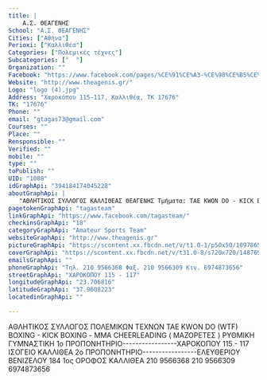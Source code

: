 ```yaml
---
title: |
    Α.Σ. ΘΕΑΓΕΝΗΣ
School: "Α.Σ. ΘΕΑΓΕΝΗΣ"
Cities: ["Αθήνα"]
Perioxi: ["Καλλιθέα"]
Categories: ["Πολεμικές τέχνες"]
Subcategories: ["  "]
Organization: ""
Facebook: "https://www.facebook.com/pages/%CE%91%CE%A3-%CE%98%CE%B5%CE%B1%CE%B3%CE%B5%CE%BD%CE%B7%CF%82-Tae-Kwon-Do/394184174045228"
Website: "http://www.theagenis.gr/"
Logo: "logo (4).jpg"
Address: "Χαροκόπου 115-117, Καλλιθέα, ΤΚ 17676"
TK: "17676"
Phone: ""
email: "gtagas73@gmail.com"
Courses: ""
Place: ""
Rensponsible: ""
Verified: ""
mobile: ""
type: ""
toPublish: ""
UID: "1088"
idGraphApi: "394184174045228"
aboutGraphApi: | 
   "ΑΘΛΗΤΙΚΟΣ ΣΥΛΛΟΓΟΣ ΚΑΛΛΙΘΕΑΣ ΘΕΑΓΕΝΗΣ Τμήματα: TAE KWON DO - KICK BOXING - MMA - KENPO"
pagetokenGraphApi: "tagasteam"
linkGraphApi: "https://www.facebook.com/tagasteam/"
checkinsGraphApi: "18"
categoryGraphApi: "Amateur Sports Team"
websiteGraphApi: "http://www.theagenis.gr"
pictureGraphApi: "https://scontent.xx.fbcdn.net/v/t1.0-1/p50x50/10978651_608414559288854_8846852363754038212_n.jpg?oh=9bc5280b8efcaeb6f6d487066716bd17&amp;oe=5B395682"
coverGraphApi: "https://scontent.xx.fbcdn.net/v/t31.0-8/s720x720/1487693_422460261217619_1712368007_o.jpg?oh=bb3017ef4b532a92c407ef389802102b&amp;oe=5B400FF4"
emailsGraphApi: ""
phoneGraphApi: "Τηλ. 210 9566368 Φαξ. 210 9566309 Κιν. 6974873656"
streetGraphApi: "ΧΑΡΟΚΟΠΟΥ 115 - 117"
longitudeGraphApi: "23.706816"
latitudeGraphApi: "37.9608223"
locatedinGraphApi: ""

---
```


ΑΘΛΗΤΙΚΟΣ ΣΥΛΛΟΓΟΣ ΠΟΛΕΜΙΚΩΝ ΤΕΧΝΩΝ TAE KWON DO (WTF) BOXING - KICK BOXING - ΜΜΑ CHEERLEADING ( ΜΑΖΟΡΕΤΕΣ ) ΡΥΘΜΙΚΗ ΓΥΜΝΑΣΤΙΚΗ 1ο ΠΡΟΠΟΝΗΤΗΡΙΟ-----------------ΧΑΡΟΚΟΠΟΥ 115 - 117 ΙΣΟΓΕΙΟ ΚΑΛΛΙΘΕΑ 2ο ΠΡΟΠΟΝΗΤΗΡΙΟ-----------------ΕΛΕΥΘΕΡΙΟΥ ΒΕΝΙΖΕΛΟΥ 184 1ος ΟΡΟΦΟΣ ΚΑΛΛΙΘΕΑ 210 9566368 210 9566309 6974873656

